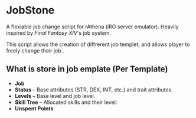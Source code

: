 # JobStone
A flexiable job change script for rAthena (iRO server emulator). Heavily inspired by *Final Fantasy XIV*'s job system. 

This script allows the creation of diffrerent job templet, and allows player to freely change their job . 

## What is store in job emplate (Per Template)  
- **Job** 
- **Status** – Base attributes (STR, DEX, INT, etc.) and trait attributes.  
- **Levels** – Base level and job level.  
- **Skill Tree** – Allocated skills and their level:    
- **Unspent Points**